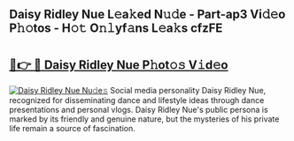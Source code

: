 ## Daisy Ridley Nue L𝚎a𝚔ed N𝚞𝚍e - Part-ap3 Vi𝚍𝚎o P𝚑𝚘tos - H𝚘𝚝 O𝚗𝚕yf𝚊ns L𝚎a𝚔s cfzFE

# <h2><a href="http://kfefkkn.oniu.top/?m=Daisy+Ridley+Nue">🔗👉 🔴 Daisy Ridley Nue P𝚑ot𝚘𝚜 V𝚒d𝚎o</a></h2>

[![Daisy Ridley Nue Nu𝚍e𝚜](https://i.imgur.com/0qMVB7G.gif)](http://kfefkkn.oniu.top/?m=Daisy+Ridley+Nue)
Social media personality Daisy Ridley Nue, recognized for disseminating dance and lifestyle ideas through dance presentations and personal vlogs. Daisy Ridley Nue's public persona is marked by its friendly and genuine nature, but the mysteries of his private life remain a source of fascination.  
